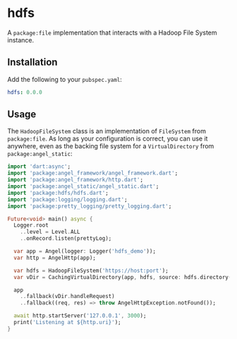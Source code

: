 # hdfs
A `package:file` implementation that interacts with a Hadoop File System instance.

## Installation
Add the following to your `pubspec.yaml`:

```yaml
hdfs: 0.0.0
```

## Usage
The `HadoopFileSystem` class is an implementation of `FileSystem` from
`package:file`. As long as your configuration is correct, you can use it
anywhere, even as the backing file system for a `VirtualDirectory` from
`package:angel_static`:

```dart
import 'dart:async';
import 'package:angel_framework/angel_framework.dart';
import 'package:angel_framework/http.dart';
import 'package:angel_static/angel_static.dart';
import 'package:hdfs/hdfs.dart';
import 'package:logging/logging.dart';
import 'package:pretty_logging/pretty_logging.dart';

Future<void> main() async {
  Logger.root
    ..level = Level.ALL
    ..onRecord.listen(prettyLog);

  var app = Angel(logger: Logger('hdfs_demo'));
  var http = AngelHttp(app);

  var hdfs = HadoopFileSystem('https://host:port');
  var vDir = CachingVirtualDirectory(app, hdfs, source: hdfs.directory('/'));

  app
    ..fallback(vDir.handleRequest)
    ..fallback((req, res) => throw AngelHttpException.notFound());

  await http.startServer('127.0.0.1', 3000);
  print('Listening at ${http.uri}');
}
```
